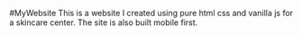 #MyWebsite
This is a website I created using pure html css and vanilla js for a skincare center. The site is also built mobile first. 
